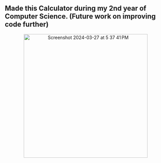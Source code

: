 ## Made this Calculator during my 2nd year of Computer Science. (Future work on improving code further) ##

<p align = "center">
  <img width="386" alt="Screenshot 2024-03-27 at 5 37 41 PM" src="https://github.com/JamesDracupWCU/WCU_Calculator/assets/108743432/735063c7-0784-4f0a-a2cf-f3b9e55da713"> 
</p>
